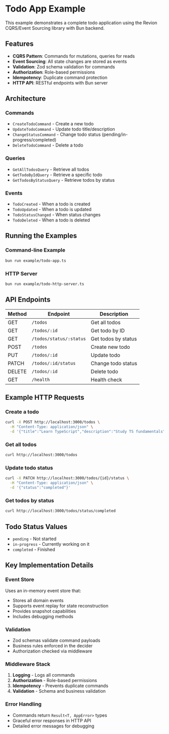 # Todo App Example

This example demonstrates a complete todo application using the Revion CQRS/Event Sourcing library with Bun backend.

## Features

- **CQRS Pattern**: Commands for mutations, queries for reads
- **Event Sourcing**: All state changes are stored as events
- **Validation**: Zod schema validation for commands
- **Authorization**: Role-based permissions
- **Idempotency**: Duplicate command protection
- **HTTP API**: RESTful endpoints with Bun server

## Architecture

### Commands
- `CreateTodoCommand` - Create a new todo
- `UpdateTodoCommand` - Update todo title/description
- `ChangeStatusCommand` - Change todo status (pending/in-progress/completed)
- `DeleteTodoCommand` - Delete a todo

### Queries
- `GetAllTodosQuery` - Retrieve all todos
- `GetTodoByIdQuery` - Retrieve a specific todo
- `GetTodosByStatusQuery` - Retrieve todos by status

### Events
- `TodoCreated` - When a todo is created
- `TodoUpdated` - When a todo is updated
- `TodoStatusChanged` - When status changes
- `TodoDeleted` - When a todo is deleted

## Running the Examples

### Command-line Example
```bash
bun run example/todo-app.ts
```

### HTTP Server
```bash
bun run example/todo-http-server.ts
```

## API Endpoints

| Method | Endpoint | Description |
|--------|----------|-------------|
| GET | `/todos` | Get all todos |
| GET | `/todos/:id` | Get todo by ID |
| GET | `/todos/status/:status` | Get todos by status |
| POST | `/todos` | Create new todo |
| PUT | `/todos/:id` | Update todo |
| PATCH | `/todos/:id/status` | Change todo status |
| DELETE | `/todos/:id` | Delete todo |
| GET | `/health` | Health check |

## Example HTTP Requests

### Create a todo
```bash
curl -X POST http://localhost:3000/todos \
  -H "Content-Type: application/json" \
  -d '{"title":"Learn TypeScript","description":"Study TS fundamentals"}'
```

### Get all todos
```bash
curl http://localhost:3000/todos
```

### Update todo status
```bash
curl -X PATCH http://localhost:3000/todos/{id}/status \
  -H "Content-Type: application/json" \
  -d '{"status":"completed"}'
```

### Get todos by status
```bash
curl http://localhost:3000/todos/status/completed
```

## Todo Status Values
- `pending` - Not started
- `in-progress` - Currently working on it
- `completed` - Finished

## Key Implementation Details

### Event Store
Uses an in-memory event store that:
- Stores all domain events
- Supports event replay for state reconstruction
- Provides snapshot capabilities
- Includes debugging methods

### Validation
- Zod schemas validate command payloads
- Business rules enforced in the decider
- Authorization checked via middleware

### Middleware Stack
1. **Logging** - Logs all commands
2. **Authorization** - Role-based permissions
3. **Idempotency** - Prevents duplicate commands
4. **Validation** - Schema and business validation

### Error Handling
- Commands return `Result<T, AppError>` types
- Graceful error responses in HTTP API
- Detailed error messages for debugging